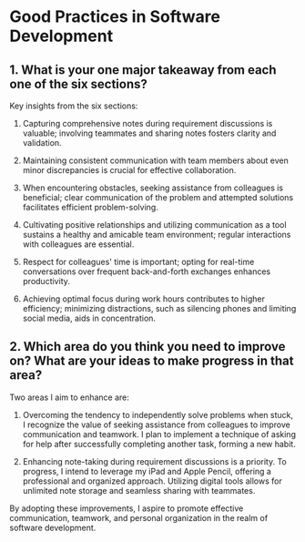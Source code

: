 # Good Practices in Software Development


## 1. What is your one major takeaway from each one of the six sections?

Key insights from the six sections:

1. Capturing comprehensive notes during requirement discussions is valuable; involving teammates and sharing notes fosters clarity and validation.

2. Maintaining consistent communication with team members about even minor discrepancies is crucial for effective collaboration.

3. When encountering obstacles, seeking assistance from colleagues is beneficial; clear communication of the problem and attempted solutions facilitates efficient problem-solving.

4. Cultivating positive relationships and utilizing communication as a tool sustains a healthy and amicable team environment; regular interactions with colleagues are essential.

5. Respect for colleagues' time is important; opting for real-time conversations over frequent back-and-forth exchanges enhances productivity.

6. Achieving optimal focus during work hours contributes to higher efficiency; minimizing distractions, such as silencing phones and limiting social media, aids in concentration.

## 2. Which area do you think you need to improve on? What are your ideas to make progress in that area?

Two areas I aim to enhance are:

1. Overcoming the tendency to independently solve problems when stuck, I recognize the value of seeking assistance from colleagues to improve communication and teamwork. I plan to implement a technique of asking for help after successfully completing another task, forming a new habit.

2. Enhancing note-taking during requirement discussions is a priority. To progress, I intend to leverage my iPad and Apple Pencil, offering a professional and organized approach. Utilizing digital tools allows for unlimited note storage and seamless sharing with teammates.

By adopting these improvements, I aspire to promote effective communication, teamwork, and personal organization in the realm of software development.